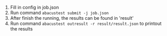 1. Fill in config in job.json
2. Run command `abacustest submit -j job.json`
3. After finish the running, the results can be found in 'result'
4. Run command `abacustest outresult -r result/result.json` to printout the results
